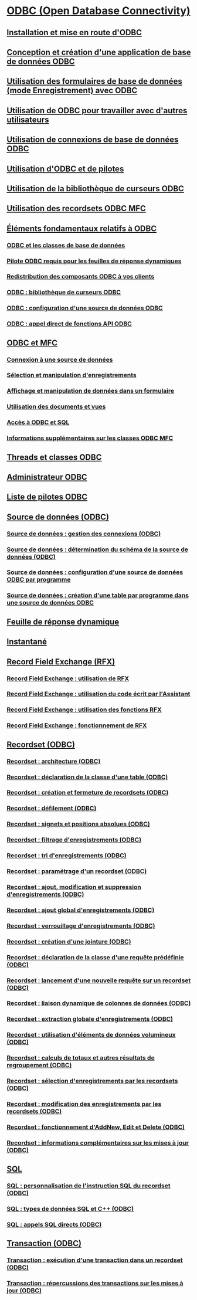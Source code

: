# [ODBC (Open Database Connectivity)](open-database-connectivity-odbc.md)
## [Installation et mise en route d'ODBC](installing-and-getting-started-with-odbc.md)
## [Conception et création d'une application de base de données ODBC](design-and-create-an-odbc-database-application.md)
## [Utilisation des formulaires de base de données (mode Enregistrement) avec ODBC](use-database-forms-record-views-with-odbc.md)
## [Utilisation de ODBC pour travailler avec d'autres utilisateurs](use-odbc-to-work-with-other-users.md)
## [Utilisation de connexions de base de données ODBC](work-with-odbc-database-connections.md)
## [Utilisation d'ODBC et de pilotes](work-with-odbc-and-drivers.md)
## [Utilisation de la bibliothèque de curseurs ODBC](use-the-odbc-cursor-library.md)
## [Utilisation des recordsets ODBC MFC](use-mfc-odbc-recordsets.md)
## [Éléments fondamentaux relatifs à ODBC](odbc-basics.md)
### [ODBC et les classes de base de données](odbc-and-the-database-classes.md)
### [Pilote ODBC requis pour les feuilles de réponse dynamiques](odbc-driver-requirements-for-dynasets.md)
### [Redistribution des composants ODBC à vos clients](redistributing-odbc-components-to-your-customers.md)
### [ODBC : bibliothèque de curseurs ODBC](odbc-the-odbc-cursor-library.md)
### [ODBC : configuration d'une source de données ODBC](odbc-configuring-an-odbc-data-source.md)
### [ODBC : appel direct de fonctions API ODBC](odbc-calling-odbc-api-functions-directly.md)
## [ODBC et MFC](odbc-and-mfc.md)
### [Connexion à une source de données](connecting-to-a-data-source.md)
### [Sélection et manipulation d'enregistrements](selecting-and-manipulating-records.md)
### [Affichage et manipulation de données dans un formulaire](displaying-and-manipulating-data-in-a-form.md)
### [Utilisation des documents et vues](working-with-documents-and-views.md)
### [Accès à ODBC et SQL](access-to-odbc-and-sql.md)
### [Informations supplémentaires sur les classes ODBC MFC](further-reading-about-the-mfc-odbc-classes.md)
## [Threads et classes ODBC](odbc-classes-and-threads.md)
## [Administrateur ODBC](odbc-administrator.md)
## [Liste de pilotes ODBC](odbc-driver-list.md)
## [Source de données (ODBC)](data-source-odbc.md)
### [Source de données : gestion des connexions (ODBC)](data-source-managing-connections-odbc.md)
### [Source de données : détermination du schéma de la source de données (ODBC)](data-source-determining-the-schema-of-the-data-source-odbc.md)
### [Source de données : configuration d'une source de données ODBC par programme](data-source-programmatically-configuring-an-odbc-data-source.md)
### [Source de données : création d'une table par programme dans une source de données ODBC](data-source-programmatically-creating-a-table-in-an-odbc-data-source.md)
## [Feuille de réponse dynamique](dynaset.md)
## [Instantané](snapshot.md)
## [Record Field Exchange (RFX)](record-field-exchange-rfx.md)
### [Record Field Exchange : utilisation de RFX](record-field-exchange-using-rfx.md)
### [Record Field Exchange : utilisation du code écrit par l'Assistant](record-field-exchange-working-with-the-wizard-code.md)
### [Record Field Exchange : utilisation des fonctions RFX](record-field-exchange-using-the-rfx-functions.md)
### [Record Field Exchange : fonctionnement de RFX](record-field-exchange-how-rfx-works.md)
## [Recordset (ODBC)](recordset-odbc.md)
### [Recordset : architecture (ODBC)](recordset-architecture-odbc.md)
### [Recordset : déclaration de la classe d'une table (ODBC)](recordset-declaring-a-class-for-a-table-odbc.md)
### [Recordset : création et fermeture de recordsets (ODBC)](recordset-creating-and-closing-recordsets-odbc.md)
### [Recordset : défilement (ODBC)](recordset-scrolling-odbc.md)
### [Recordset : signets et positions absolues (ODBC)](recordset-bookmarks-and-absolute-positions-odbc.md)
### [Recordset : filtrage d'enregistrements (ODBC)](recordset-filtering-records-odbc.md)
### [Recordset : tri d'enregistrements (ODBC)](recordset-sorting-records-odbc.md)
### [Recordset : paramétrage d'un recordset (ODBC)](recordset-parameterizing-a-recordset-odbc.md)
### [Recordset : ajout, modification et suppression d'enregistrements (ODBC)](recordset-adding-updating-and-deleting-records-odbc.md)
### [Recordset : ajout global d'enregistrements (ODBC)](recordset-adding-records-in-bulk-odbc.md)
### [Recordset : verrouillage d'enregistrements (ODBC)](recordset-locking-records-odbc.md)
### [Recordset : création d'une jointure (ODBC)](recordset-performing-a-join-odbc.md)
### [Recordset : déclaration de la classe d'une requête prédéfinie (ODBC)](recordset-declaring-a-class-for-a-predefined-query-odbc.md)
### [Recordset : lancement d'une nouvelle requête sur un recordset (ODBC)](recordset-requerying-a-recordset-odbc.md)
### [Recordset : liaison dynamique de colonnes de données (ODBC)](recordset-dynamically-binding-data-columns-odbc.md)
### [Recordset : extraction globale d'enregistrements (ODBC)](recordset-fetching-records-in-bulk-odbc.md)
### [Recordset : utilisation d'éléments de données volumineux (ODBC)](recordset-working-with-large-data-items-odbc.md)
### [Recordset : calculs de totaux et autres résultats de regroupement (ODBC)](recordset-obtaining-sums-and-other-aggregate-results-odbc.md)
### [Recordset : sélection d'enregistrements par les recordsets (ODBC)](recordset-how-recordsets-select-records-odbc.md)
### [Recordset : modification des enregistrements par les recordsets (ODBC)](recordset-how-recordsets-update-records-odbc.md)
### [Recordset : fonctionnement d'AddNew, Edit et Delete (ODBC)](recordset-how-addnew-edit-and-delete-work-odbc.md)
### [Recordset : informations complémentaires sur les mises à jour (ODBC)](recordset-more-about-updates-odbc.md)
## [SQL](sql.md)
### [SQL : personnalisation de l'instruction SQL du recordset (ODBC)](sql-customizing-your-recordset’s-sql-statement-odbc.md)
### [SQL : types de données SQL et C++ (ODBC)](sql-sql-and-cpp-data-types-odbc.md)
### [SQL : appels SQL directs (ODBC)](sql-making-direct-sql-calls-odbc.md)
## [Transaction (ODBC)](transaction-odbc.md)
### [Transaction : exécution d'une transaction dans un recordset (ODBC)](transaction-performing-a-transaction-in-a-recordset-odbc.md)
### [Transaction : répercussions des transactions sur les mises à jour (ODBC)](transaction-how-transactions-affect-updates-odbc.md)
